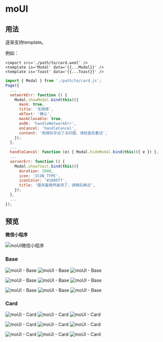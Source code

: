 # moUI

## 用法

逐渐支持template。

例如：
```wxml
<import src='./path/to/card.wxml' />
<template is='Modal' data='{{...Modal}}' />
<template is='Toast' data='{{...Toast}}' />
```

```javascript
import { Modal } from './path/to/card.js';
Page({
  ...
  networkErr: function () {
    Modal.showModal.bind(this)({
      mask: true,
      title: '无网络',
      okText: '确认',
      maskClosable: true,
      onOk: 'handleNetworkErr',
      onCancel: 'handleCancel',
      content: '网络似乎出了点问题，请检查后重试',
    });
  },
  ...
  handleCancel: function (e) { Modal.hideModal.bind(this)({ e }) },
  ...
  serverErr: function () {
    Modal.showToast.bind(this)({
      duration: 2000,
      icon: 'ICON_TYPE',
      iconColor: '#1890ff',
      title: '服务器竟然崩溃了，请稍后再试',
    });
  },
  ...
});
```

## 预览

__微信小程序__

![moUI微信小程序](https://raw.githubusercontent.com/mofong/moUI/master/Preview/wxacode.jpg)

### Base

![moUI - Base](https://raw.githubusercontent.com/mofong/moUI/master/Preview/Base/List.jpg)
![moUI - Base](https://raw.githubusercontent.com/mofong/moUI/master/Preview/Base/Switch.jpg)
![moUI - Base](https://raw.githubusercontent.com/mofong/moUI/master/Preview/Base/Loading.jpg)

![moUI - Base](https://raw.githubusercontent.com/mofong/moUI/master/Preview/Base/Progress.jpg)
![moUI - Base](https://raw.githubusercontent.com/mofong/moUI/master/Preview/Base/Toptips.jpg)
![moUI - Base](https://raw.githubusercontent.com/mofong/moUI/master/Preview/Base/Input.gif)

![moUI - Base](https://raw.githubusercontent.com/mofong/moUI/master/Preview/Base/Batch.gif)
![moUI - Base](https://raw.githubusercontent.com/mofong/moUI/master/Preview/Base/Preview.jpg)
![moUI - Base](https://raw.githubusercontent.com/mofong/moUI/master/Preview/Base/Searchbar.jpg)


### Card

![moUI - Card](https://raw.githubusercontent.com/mofong/moUI/master/Preview/Card/index.jpg)
![moUI - Card](https://raw.githubusercontent.com/mofong/moUI/master/Preview/Card/List.jpg)
![moUI - Card](https://raw.githubusercontent.com/mofong/moUI/master/Preview/Card/Dropdown_0.jpg)

![moUI - Card](https://raw.githubusercontent.com/mofong/moUI/master/Preview/Card/Dropdown_1.jpg)
![moUI - Card](https://raw.githubusercontent.com/mofong/moUI/master/Preview/Card/Panel_0.jpg)
![moUI - Card](https://raw.githubusercontent.com/mofong/moUI/master/Preview/Card/Panel_1.jpg)

![moUI - Card](https://raw.githubusercontent.com/mofong/moUI/master/Preview/Card/Modal.jpg)
![moUI - Card](https://raw.githubusercontent.com/mofong/moUI/master/Preview/Card/Collapse.gif)
![moUI - Card](https://raw.githubusercontent.com/mofong/moUI/master/Preview/Card/Preview.jpg)
